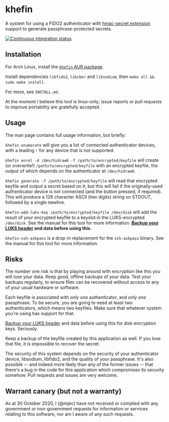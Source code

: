 # khefin

A system for using a FIDO2 authenticator with [hmac-secret extension](https://fidoalliance.org/specs/fido-v2.0-id-20180227/fido-client-to-authenticator-protocol-v2.0-id-20180227.html#sctn-hmac-secret-extension) support to generate passphrase-protected secrets.

[![Continuous integration status](https://github.com/mjec/khefin/workflows/Continuous%20integration/badge.svg)](https://github.com/mjec/khefin/actions?query=workflow%3A%22Continuous+integration%22)

## Installation

For Arch Linux, install the [`khefin` AUR package](https://aur.archlinux.org/packages/khefin/).

Install dependencies `libfido2`, `libcbor` and `libsodium`, then `make all && sudo make install`.

For more, see `INSTALL.md`.

At the moment I believe this tool is linux-only; issue reports or pull requests to improve portability are gratefully accepted.

## Usage

The man page contains full usage information, but briefly:

`khefin enumerate` will give you a list of connected authenticator devices, with a leading `!` for any device that is not supported.

`khefin enrol -d /dev/hidraw0 -f /path/to/encrypted/keyfile` will create (or overwrite!) `/path/to/encrypted/keyfile` with an encrypted keyfile, the output of which depends on the authenticator at `/dev/hidraw0`.

`khefin generate -f /path/to/encrypted/keyfile` will read that encrypted keyfile and output a secret based on it; but this will fail if the originally-used authenticator device is not connected (and the button pressed, if required). This will produce a 128 character ASCII (hex digits) string on STDOUT, followed by a single newline.

`khefin-add-luks-key /path/to/encrypted/keyfile /dev/disk` will add the result of your encrypted keyfile to a keyslot in the LUKS-encrypted `/dev/disk`. See the manual for this tool for more information. **[Backup your LUKS header](https://gitlab.com/cryptsetup/cryptsetup/wikis/FrequentlyAskedQuestions#6-backup-and-data-recovery) and data before using this.**

`khefin-ssh-askpass` is a drop-in replacement for the `ssh-askpass` binary. See the manual for this tool for more information.

## Risks

The number one risk is that by playing around with encryption like this you will lose your data. Keep good, offline backups of your data. Test your backups regularly, to ensure files can be recovered without access to any of your usual hardware or software.

Each keyfile is associated with _only one_ authenticator, and _only one_ passphrase. To be secure, you are going to need at least two authenticators, which means two keyfiles. Make sure that whatever system you're using has support for that.

[Backup your LUKS header](https://gitlab.com/cryptsetup/cryptsetup/wikis/FrequentlyAskedQuestions#6-backup-and-data-recovery) and data before using this for disk encryption keys. Seriously.

Keep a backup of the keyfile created by this application as well. If you lose that file, it is impossible to recover the secret.

The security of this system depends on the security of your authenticator device, libsodium, libfido2, and the quality of your passphrase. It's also possible -- and indeed more likely than any of the former issues -- that there's a bug in the code for this application which compromises its security somehow. Pull requests and issues are very welcome.

## Warrant canary (but not a warranty)

As at 30 October 2020, I (@mjec) have not received or complied with any government or non-government requests for information or services relating to this software, nor am I aware of any such requests.
